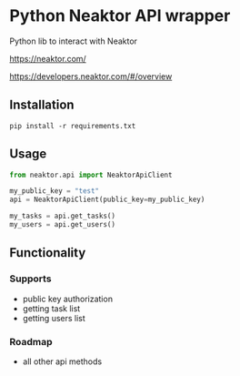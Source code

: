 # Python Neaktor API wrapper
Python lib to interact with Neaktor

https://neaktor.com/

https://developers.neaktor.com/#/overview 

## Installation
``pip install -r requirements.txt``

## Usage
```python
from neaktor.api import NeaktorApiClient

my_public_key = "test"
api = NeaktorApiClient(public_key=my_public_key)

my_tasks = api.get_tasks()
my_users = api.get_users()
```

## Functionality
### Supports
- public key authorization
- getting task list
- getting users list

### Roadmap
- all other api methods
